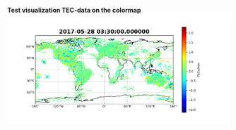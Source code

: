 **Test visualization TEC-data on the colormap**
![Result](https://github.com/Dmitry-Serebrennikov/Graduate-work/blob/main/2017-05-28_03-30-00_000000.png)
